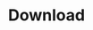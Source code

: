 ---
title: Download
description: "meta description"
draft: false
plans:
- title: macOS
  recommended: true
  button:
    label: Download
    link: "https://download.linkmou.se/linkmouse_0.1.0_universal.dmg"

- title: Windows
  recommended: true
  button:
    label: Download
    link: "https://download.linkmou.se/linkmouse_0.1.0_x64_en-US.msi"

- title: Linux
  recommended: true
  button:
    label: Download
    link: "https://download.linkmou.se/linkmouse_0.1.0_amd64.AppImage"
    
---